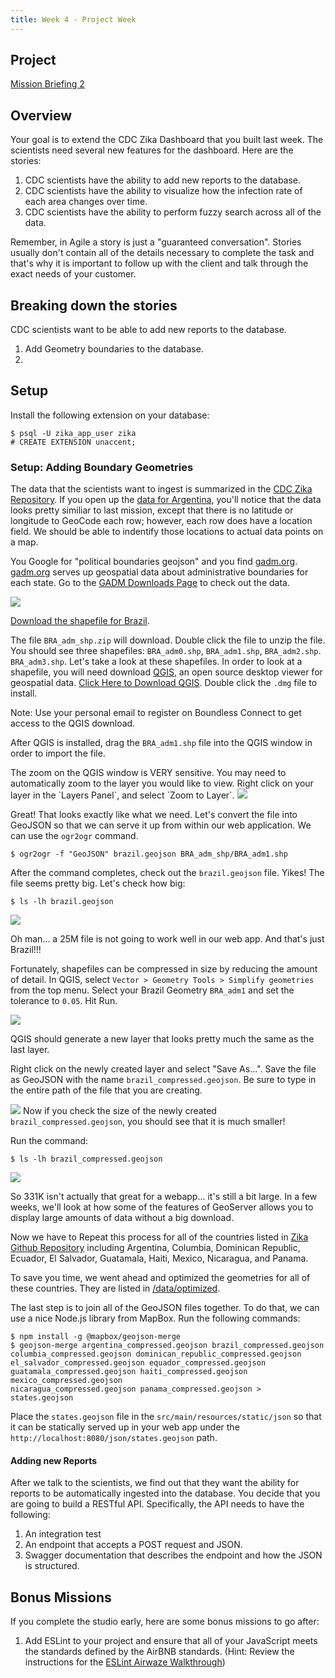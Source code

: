```yaml
---
title: Week 4 - Project Week
---
```


## Project

[Mission Briefing 2](../../materials/week04/zika_mission_briefing-mission_2.pdf)

## Overview

Your goal is to extend the CDC Zika Dashboard that you built last week.  The scientists need several new features for the dashboard.  Here are the stories:

1. CDC scientists have the ability to add new reports to the database.
2. CDC scientists have the  ability to visualize how the infection rate of each area changes over time.
3. CDC scientists have the ability to perform fuzzy search across all of the data.

<aside class="aside-note" markdown="1">
  Remember, in Agile a story is just a "guaranteed conversation".  Stories usually don't contain all of the details necessary to complete the task and that's why it is important to follow up with the client and talk through the exact needs of your customer.
</aside>

## Breaking down the stories

CDC scientists want to be able to add new reports to the database.
1. Add Geometry boundaries to the database.
2.  

## Setup

Install the following extension on your database:

```nohighlight
$ psql -U zika_app_user zika
# CREATE EXTENSION unaccent;
```

### Setup: Adding Boundary Geometries

The data that the scientists want to ingest is summarized in the [CDC Zika Repository](https://github.com/cdcepi/zika).  If you open up the [data for Argentina](https://github.com/cdcepi/zika/blob/master/Argentina/Surveillance_Bulletin/data/Surveillance_Bulletin_01_2017-01-12.csv), you'll notice that the data looks pretty similiar to last mission, except that there is no latitude or longitude to GeoCode each row; however, each row does have a location field.  We should be able to indentify those locations to actual data points on a map.

You Google for "political boundaries geojson" and you find [gadm.org](http://www.gadm.org/).  [gadm.org](http://www.gadm.org/country) serves up geospatial data about administrative boundaries for each state.  Go to the [GADM Downloads Page](http://www.gadm.org/country) to check out the data. 

<img src="../../materials/week04/GADM_download_page.png"></img>

[Download the shapefile for Brazil](http://biogeo.ucdavis.edu/data/gadm2.8/shp/BRA_adm_shp.zip).

The file `BRA_adm_shp.zip` will download.  Double click the file to unzip the file.  You should see three shapefiles: `BRA_adm0.shp`, `BRA_adm1.shp`, `BRA_adm2.shp`. `BRA_adm3.shp`.  Let's take a look at these shapefiles.  In order to look at a shapefile, you will need download [QGIS](https://qgis.org/en/site/), an open source desktop viewer for geospatial data.  [Click Here to Download QGIS](https://connect.boundlessgeo.com/Downloads).  Double click the `.dmg` file to install.

<aside class="aside-note" markdown="1">
  Note: Use your personal email to register on Boundless Connect to get access to the QGIS download.
</aside>

After QGIS is installed, drag the `BRA_adm1.shp` file into the QGIS window in order to import the file. 

<aside class="aside-note" markdown="1">
  The zoom on the QGIS window is VERY sensitive.  You may need to automatically zoom to the layer you would like to view.  Right click on your layer in the `Layers Panel`, and select `Zoom to Layer`.
  <img src="../../materials/week04/QGIS_zoom_to_layer.png"></img>
</aside>

Great! That looks exactly like what we need.  Let's convert the file into GeoJSON so that we can serve it up from within our web application.  We can use the `ogr2ogr` command.

```nohighlight
$ ogr2ogr -f "GeoJSON" brazil.geojson BRA_adm_shp/BRA_adm1.shp
```

After the command completes, check out the `brazil.geojson` file.  Yikes! The file seems pretty big.  Let's check how big:

```nohighlight
$ ls -lh brazil.geojson
```

<img src="../../materials/week04/CLI_check_file_size.png"></img>

Oh man... a 25M file is not going to work well in our web app.  And that's just Brazil!!! 

Fortunately, shapefiles can be compressed in size by reducing the amount of detail.  In QGIS, select `Vector > Geometry Tools > Simplify geometries` from the top menu.  Select your Brazil Geometry `BRA_adm1` and set the tolerance to `0.05`.  Hit Run.

<img src="../../materials/week04/QGIS_simplify_geometries.png"></img>

QGIS should generate a new layer that looks pretty much the same as the last layer.

Right click on the newly created layer and select "Save As...".  Save the file as GeoJSON with the name `brazil_compressed.geojson`.  Be sure to type in the entire path of the file that you are creating.

<img src="../../materials/week04/QGIS_save_as.png"></img>
Now if you check the size of the newly created `brazil_compressed.geojson`, you should see that it is much smaller!

Run the command:

```nohighlight
$ ls -lh brazil_compressed.geojson
```

<img src="../../materials/week04/CLI_check_compressed_file_size.png"></img>

<aside class="aside-note" markdown="1">
  So 331K isn't actually that great for a webapp... it's still a bit large.  In a few weeks, we'll look at how some of the features of GeoServer allows you to display large amounts of data without a big download. 
</aside>

Now we have to Repeat this process for all of the countries listed in [Zika Github Repository](https://github.com/cdcepi/zika) including Argentina, Columbia, Dominican Republic, Ecuador, El Salvador, Guatamala, Haiti, Mexico, Nicaragua, and Panama.

To save you time, we went ahead and optimized the geometries for all of these countries.  They are listed in [/data/optimized](https://gitlab.com/LaunchCodeTraining/zika-cdc-dashboard/tree/week2-starter).

The last step is to join all of the GeoJSON files together.  To do that, we can use a nice Node.js library from MapBox.  Run the following commands:

```nohighlight
$ npm install -g @mapbox/geojson-merge
$ geojson-merge argentina_compressed.geojson brazil_compressed.geojson columbia_compressed.geojson dominican_republic_compressed.geojson el_salvador_compressed.geojson equador_compressed.geojson guatamala_compressed.geojson haiti_compressed.geojson mexico_compressed.geojson
nicaragua_compressed.geojson panama_compressed.geojson > states.geojson
```

Place the `states.geojson` file in the `src/main/resources/static/json` so that it can be statically served up in your web app under the `http://localhost:8080/json/states.geojson` path.

#### Adding new Reports

After we talk to the scientists, we find out that they want the ability for reports to be automatically ingested into the database.  You decide that you are going to build a RESTful API. Specifically, the API needs to have the following:
1. An integration test
2. An endpoint that accepts a POST request and JSON.
3. Swagger documentation that describes the endpoint and how the JSON is structured.

## Bonus Missions

If you complete the studio early, here are some bonus missions to go after:
1. Add ESLint to your project and ensure that all of your JavaScript meets the standards defined by the AirBNB standards. (Hint: Review the instructions for the [ESLint Airwaze Walkthrough](../../walkthroughs/eslint-airwaze))
